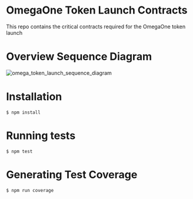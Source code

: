 # OmegaOne Token Launch Contracts
This repo contains the critical contracts required for the OmegaOne token launch

# Overview Sequence Diagram
![omega_token_launch_sequence_diagram](https://user-images.githubusercontent.com/706123/27851734-5ca27faa-6119-11e7-9f5c-31115f54c1a0.png)

# Installation
```
$ npm install
```

# Running tests
```
$ npm test
```

# Generating Test Coverage
```
$ npm run coverage
```

